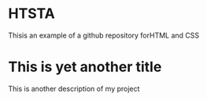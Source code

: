 # HTSTA
Thisis an example of a github repository forHTML and CSS

# This is yet another title
This is another description of my project